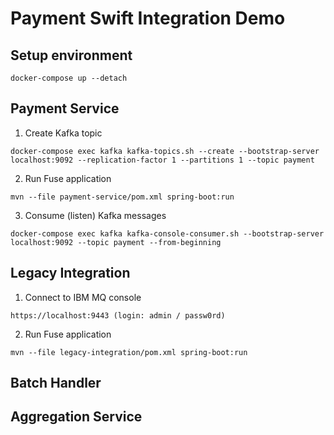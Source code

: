 # Payment Swift Integration Demo

## Setup environment

```
docker-compose up --detach
```

## Payment Service

1. Create Kafka topic

```
docker-compose exec kafka kafka-topics.sh --create --bootstrap-server localhost:9092 --replication-factor 1 --partitions 1 --topic payment
```

2. Run Fuse application

```
mvn --file payment-service/pom.xml spring-boot:run
```

3. Consume (listen) Kafka messages

```
docker-compose exec kafka kafka-console-consumer.sh --bootstrap-server localhost:9092 --topic payment --from-beginning
```

## Legacy Integration

1. Connect to IBM MQ console

```
https://localhost:9443 (login: admin / passw0rd)
```

2. Run Fuse application

```
mvn --file legacy-integration/pom.xml spring-boot:run
```

## Batch Handler

## Aggregation Service
